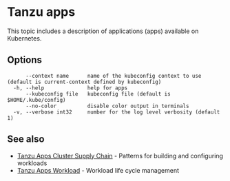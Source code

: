 # Tanzu apps

This topic includes a description of applications (apps) available on Kubernetes.

## <a id="options"></a>Options

```
      --context name      name of the kubeconfig context to use (default is current-context defined by kubeconfig)
  -h, --help              help for apps
      --kubeconfig file   kubeconfig file (default is $HOME/.kube/config)
      --no-color          disable color output in terminals
  -v, --verbose int32     number for the log level verbosity (default 1)
```

## <a id="see-also"></a> See also

- [Tanzu Apps Cluster Supply Chain](tanzu_apps_cluster-supply-chain.md)	- Patterns for building and configuring workloads
- [Tanzu Apps Workload](tanzu_apps_workload.md)	- Workload life cycle management

